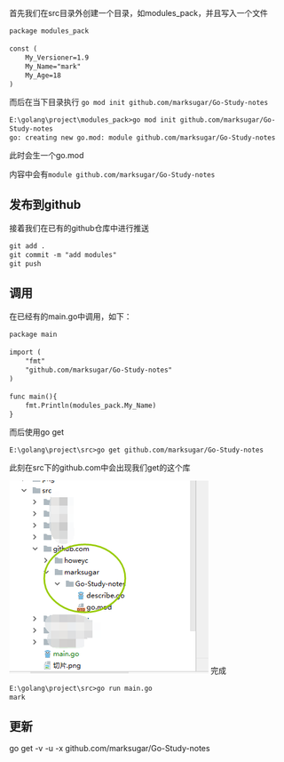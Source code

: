 

首先我们在src目录外创建一个目录，如modules_pack，并且写入一个文件

```
package modules_pack

const (
	My_Versioner=1.9
	My_Name="mark"
	My_Age=18
)
```

而后在当下目录执行 `go mod init github.com/marksugar/Go-Study-notes`

```
E:\golang\project\modules_pack>go mod init github.com/marksugar/Go-Study-notes
go: creating new go.mod: module github.com/marksugar/Go-Study-notes
```

此时会生一个go.mod

内容中会有`module github.com/marksugar/Go-Study-notes`

## 发布到github

接着我们在已有的github仓库中进行推送

```
git add . 
git commit -m "add modules"
git push
```

## 调用

在已经有的main.go中调用，如下：

```
package main

import (
	"fmt"
	"github.com/marksugar/Go-Study-notes"
)

func main(){
	fmt.Println(modules_pack.My_Name)
}
```

而后使用go get 

```
E:\golang\project\src>go get github.com/marksugar/Go-Study-notes
```

此刻在src下的github.com中会出现我们get的这个库

![20190710](image/20190710.png)
完成

```
E:\golang\project\src>go run main.go
mark
```

## 更新

go get -v -u -x  github.com/marksugar/Go-Study-notes